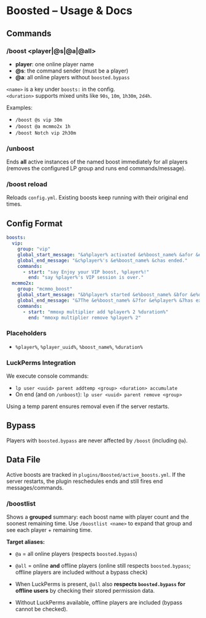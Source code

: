 # Boosted – Usage & Docs

## Commands

### /boost <player|@s|@a|@all> <name> <duration>
- **player**: one online player name
- **@s**: the command sender (must be a player)
- **@a**: all online players without `boosted.bypass`

`<name>` is a key under `boosts:` in the config.  
`<duration>` supports mixed units like `90s`, `10m`, `1h30m`, `2d4h`.

Examples:
- `/boost @s vip 30m`
- `/boost @a mcmmo2x 1h`
- `/boost Notch vip 2h30m`

### /unboost <name>
Ends **all** active instances of the named boost immediately for all players (removes the configured LP group and runs end commands/message).

### /boost reload
Reloads `config.yml`. Existing boosts keep running with their original end times.

## Config Format

```yaml
boosts:
  vip:
    group: "vip"
    global_start_message: "&a%player% activated &e%boost_name% &afor &e%duration%&a!"
    global_end_message: "&c%player%'s &e%boost_name% &chas ended."
    commands:
      - start: "say Enjoy your VIP boost, %player%!"
        end: "say %player%'s VIP session is over."
  mcmmo2x:
    group: "mcmmo_boost"
    global_start_message: "&b%player% started &e%boost_name% &bfor &e%duration%&b!"
    global_end_message: "&7The &e%boost_name% &7for &e%player% &7has expired."
    commands:
      - start: "mmoxp multiplier add %player% 2 %duration%"
        end: "mmoxp multiplier remove %player% 2"
```

### Placeholders
- `%player%`, `%player_uuid%`, `%boost_name%`, `%duration%`

### LuckPerms Integration
We execute console commands:
- `lp user <uuid> parent addtemp <group> <duration> accumulate`
- On end (and on `/unboost`): `lp user <uuid> parent remove <group>`

Using a temp parent ensures removal even if the server restarts.

## Bypass
Players with `boosted.bypass` are never affected by `/boost` (including `@a`).

## Data File
Active boosts are tracked in `plugins/Boosted/active_boosts.yml`. If the server restarts, the plugin reschedules ends and still fires end messages/commands.


### /boostlist
Shows a **grouped** summary: each boost name with player count and the soonest remaining time. Use `/boostlist <name>` to expand that group and see each player + remaining time.


**Target aliases:**
- `@a` = all online players (respects `boosted.bypass`)
- `@all` = online **and** offline players (online still respects `boosted.bypass`; offline players are included without a bypass check)


- When LuckPerms is present, `@all` also **respects `boosted.bypass` for offline users** by checking their stored permission data.
- Without LuckPerms available, offline players are included (bypass cannot be checked).